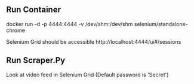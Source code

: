 ## Run Container
docker run -d -p 4444:4444 -v /dev/shm:/dev/shm selenium/standalone-chrome

Selenium Grid should be accessible
http://localhost:4444/ui#/sessions 

## Run Scraper.Py 
Look at video feed in Selenium Grid (Default password is 'Secret')


